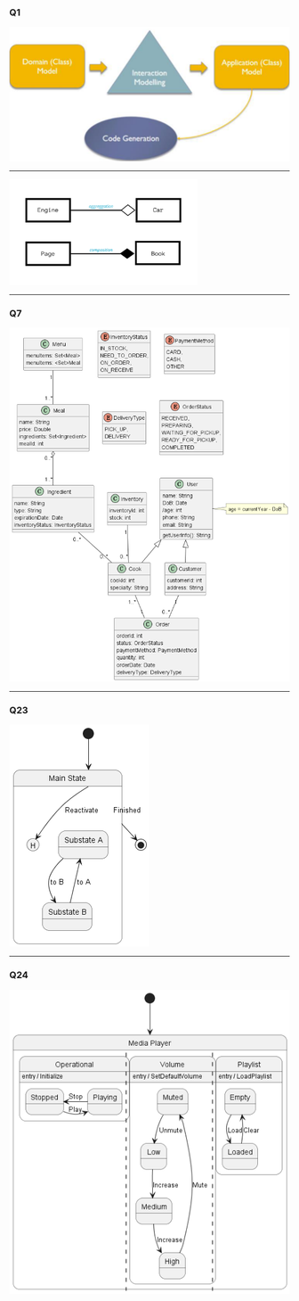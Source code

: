 ### Q1

<img src="./app.assets/image-20240116004752890.png" alt="image-20240116004752890" style="zoom:67%;" />

----

<img src="./app.assets/1_D7TuM5p9Dl-tEELM3HnySQ.png" alt="1_D7TuM5p9Dl-tEELM3HnySQ" style="zoom: 33%;" />

----

### Q7

![q7](./app.assets/q7.png)

----

### Q23

![q23n](./app.assets/q23n.png)

----

### Q24

![q24n](./app.assets/q24n.png)